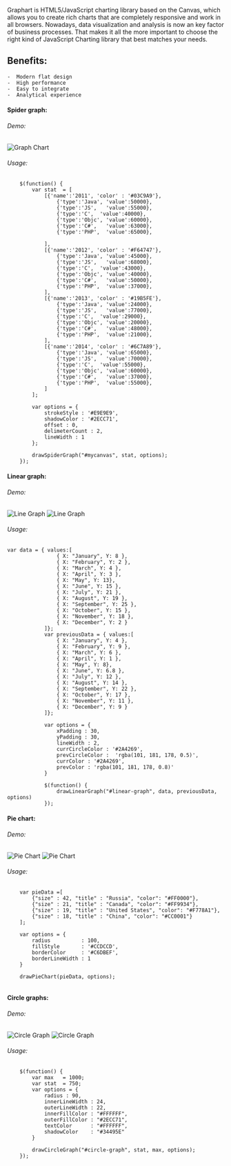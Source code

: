 Graphart is HTML5/JavaScript charting library based on the Canvas, which allows you to 
create rich charts that are completely responsive and work in all browsers.
Nowadays, data visualization and analysis is now an key factor of business processes. That makes it all the more important to choose the right kind of JavaScript Charting library that best matches your needs.

## Benefits:

	-  Modern flat design
	-  High performance
	-  Easy to integrate
	-  Analytical experience

#### Spider graph:
###### Demo:
![Graph Chart](http://content.screencast.com/users/johannesMt/folders/Jing/media/5c4c1fb5-cad9-4aaf-b23b-c4968b783fc7/2015-06-29_1313.png)
###### Usage:
``` 
    $(function() {
    	var stat  = [
    		[{'name':'2011', 'color' : '#03C9A9'},
    			{'type':'Java', 'value':50000},
    			{'type':'JS',   'value':55000},
    			{'type':'C',  'value':40000},
    			{'type':'Objc', 'value':60000},
    			{'type':'C#',   'value':63000},
    			{'type':'PHP',  'value':65000},
    		  	
    		], 
    		[{'name':'2012', 'color' : '#F64747'},
    			{'type':'Java', 'value':45000},
    			{'type':'JS',   'value':68000},
    			{'type':'C',  'value':43000},
    			{'type':'Objc', 'value':40000},
    			{'type':'C#',   'value':50000},
    			{'type':'PHP',  'value':37000},
    		], 
    		[{'name':'2013', 'color' : '#19B5FE'},
    			{'type':'Java', 'value':24000},
    			{'type':'JS',   'value':77000},
    			{'type':'C',  'value':29000},
    			{'type':'Objc', 'value':20000},
    			{'type':'C#',   'value':48000},
    			{'type':'PHP',  'value':21000},
      		],
      		[{'name':'2014', 'color' : '#6C7A89'},
    			{'type':'Java', 'value':65000},
    			{'type':'JS',   'value':70000},
    			{'type':'C',  'value':55000},
    			{'type':'Objc', 'value':60000},
    			{'type':'C#',   'value':37000},
    			{'type':'PHP',  'value':55000},
      		]
      	];
        
    	var options = {
    		strokeStyle : '#E9E9E9',
    		shadowColor : '#2ECC71',
    		offset : 0,
    		delimeterCount : 2,
    		lineWidth : 1
    	};
    
    	drawSpiderGraph("#mycanvas", stat, options);
    });
```

#### Linear graph:
###### Demo: 
![Line Graph](http://content.screencast.com/users/johannesMt/folders/Jing/media/b9480293-6e1d-442b-88ff-4c215b0ea3fa/2015-06-29_1319.png)
![Line Graph](http://content.screencast.com/users/johannesMt/folders/Jing/media/ce454fd4-e195-4862-83c8-9e442896b0f8/2015-06-29_1317.png)
###### Usage:
```
var data = { values:[
                { X: "January", Y: 8 },
                { X: "February", Y: 2 },
                { X: "March", Y: 4 },
                { X: "April", Y: 3 },
                { X: "May", Y: 13},
                { X: "June", Y: 15 },
                { X: "July", Y: 21 },
                { X: "August", Y: 19 },
                { X: "September", Y: 25 },
                { X: "October", Y: 15 },
                { X: "November", Y: 18 },
                { X: "December", Y: 2 }
            ]};
            var previousData = { values:[
                { X: "January", Y: 4 },
                { X: "February", Y: 9 },
                { X: "March", Y: 6 },
                { X: "April", Y: 1 },
                { X: "May", Y: 8},
                { X: "June", Y: 6.8 },
                { X: "July", Y: 12 },
                { X: "August", Y: 14 },
                { X: "September", Y: 22 },
                { X: "October", Y: 17 },
                { X: "November", Y: 11 },
                { X: "December", Y: 9 }
            ]};

            var options = {
                xPadding : 30,
                yPadding : 30,
				lineWidth : 2,
				currCircleColor : '#2A4269',
				prevCircleColor :  'rgba(101, 181, 178, 0.5)',
				currColor : '#2A4269',
				prevColor : 'rgba(101, 181, 178, 0.8)'			
            }

            $(function() {
                drawLinearGraph("#linear-graph", data, previousData, options)
            });
```

#### Pie chart:
###### Demo:
![Pie Chart](http://content.screencast.com/users/johannesMt/folders/Jing/media/f8de6e27-0362-4699-9796-a2b9e41c2e2e/2015-06-29_1322.png)
![Pie Chart](http://content.screencast.com/users/johannesMt/folders/Jing/media/b7a9189a-dbea-4a0b-a518-3518d556cb09/2015-06-30_1540.png)
###### Usage:
```
    var pieData =[
        {"size" : 42, "title" : "Russia", "color": "#FF0000"},
        {"size" : 21, "title" : "Canada", "color": "#FF9934"},                
        {"size" : 19, "title" : "United States", "color": "#F778A1"},
        {"size" : 18, "title" : "China", "color": "#CC0001"}
    ];

    var options = {
        radius          : 100,
        fillStyle       : '#CCDCCD',
        borderColor     : '#C6DBEF',
        borderLineWidth : 1
    }

    drawPieChart(pieData, options);
    
```
#### Circle graphs:
###### Demo:
![Circle Graph](http://content.screencast.com/users/johannesMt/folders/Jing/media/c60dd1c8-b1bd-471e-b296-4a96ac5a46bb/2015-06-29_1327.png)
![Circle Graph](http://content.screencast.com/users/johannesMt/folders/Jing/media/b5a9bf3b-e9c2-42f0-9593-1495bb04daaa/2015-06-29_1330.png)
###### Usage:
```
	$(function() {
		var max   = 1000; 
		var stat  = 750;
		var options = {
			radius : 90,
			innerLineWidth : 24,
			outerLineWidth : 22,
			innerFillColor : "#FFFFFF",
			outerFillColor : "#2ECC71",
			textColor	   : "#FFFFFF",
			shadowColor	   : "#34495E"
		}

		drawCircleGraph("#circle-graph", stat, max, options);
	});
```

